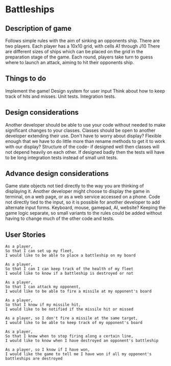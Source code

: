 # Battleships

## Description of game

Follows simple rules with the aim of sinking an opponents ship.
There are two players.
Each player has a 10x10 grid, with cells A1 through J10
There are different sizes of ships which can be placed on the grid in the preparation stage of the game.
Each round, players take turn to guess where to launch an attack, aiming to hit their opponents ship.


## Things to do

Implement the game!
Design system for user input
Think about how to keep track of hits and misses.
Unit tests. Integration tests.


## Design considerations

Another developer should be able to use your code without needed to make significant changes to your classes. Classes should be open to another developer extending their use.
Don't have to worry about display? Flexible enough that we have to do little more than rename methods to get it to work with our display?
Structure of the code- if designed well then classes will not depend heavily on each other. If designed badly then the tests will have to be long integration tests instead of small unit tests.


## Advance design considerations

Game state objects not tied directly to the way you are thinking of displaying it. Another developer might choose to display the game in terminal, on a web page, or as a web service accessed on a phone.
Code not directly tied to the input, so it is possible for another developer to add alternate input forms. Keyboard, mouse, gamepad, AI, website?
Keeping the game logic separate, so small variants to the rules could be added without having to change much of the other code and tests.

## User Stories

```
As a player,
So that I can set up my fleet,
I would like to be able to place a battleship on my board
```

```
As a player,
So that I can I can keep track of the health of my fleet
I would like to know if a battleship is destroyed or not
```

```
As a player,
So that I can attack my opponent,
I would like to be able to fire a missile at my opponent's board
```

```
As a player,
So that I know if my missile hit,
I would like to be notified if the missile hit or missed
```

```
As a player, so I don't fire a missile at the same target,
I would like to be able to keep track of my opponent's board
```

```
As a player,
So that I know when to stop firing along a certain line,
I would like to know when I have destroyed an opponent's battleship
```

```
As a player, so I know if I have won,
I would like the game to tell me I have won if all my opponent's battleships are destroyed
```
